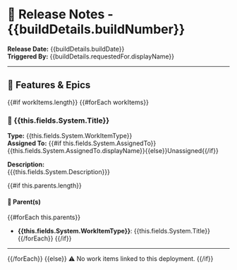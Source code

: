 # 🚀 Release Notes - {{buildDetails.buildNumber}}

**Release Date:** {{buildDetails.buildDate}}  
**Triggered By:** {{buildDetails.requestedFor.displayName}}

---

## 🧩 Features & Epics

{{#if workItems.length}}
{{#forEach workItems}}
### 🔖 {{this.fields.System.Title}}

**Type:** {{this.fields.System.WorkItemType}}  
**Assigned To:** {{#if this.fields.System.AssignedTo}}{{this.fields.System.AssignedTo.displayName}}{{else}}Unassigned{{/if}}  

**Description:**  
{{{this.fields.System.Description}}}

{{#if this.parents.length}}
#### 🔗 Parent(s)
{{#forEach this.parents}}
- **{{this.fields.System.WorkItemType}}**: {{this.fields.System.Title}}
{{/forEach}}
{{/if}}

---
{{/forEach}}
{{else}}
⚠️ No work items linked to this deployment.
{{/if}}


